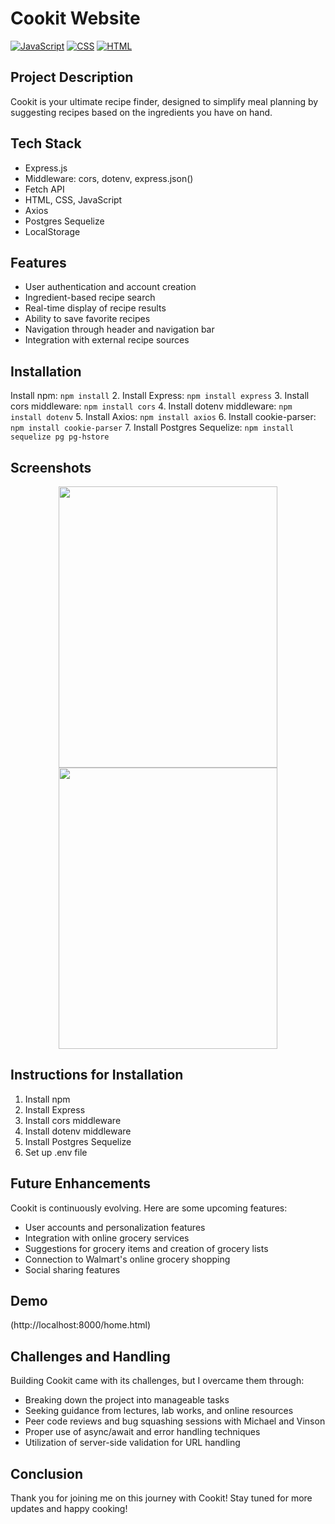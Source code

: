 # Cookit Website
[![JavaScript](https://img.shields.io/badge/logo-javascript-blue?logo=javascript)](https://developer.mozilla.org/en-US/docs/Web/JavaScript)
[![CSS](https://img.shields.io/badge/CSS-yellow?logo=css3)](https://developer.mozilla.org/en-US/docs/Learn/Getting_started_with_the_web/CSS_basics)
[![HTML](https://img.shields.io/badge/HTML-orange?logo=html5)](https://developer.mozilla.org/en-US/docs/Learn/Getting_started_with_the_web/HTML_basics)

## Project Description
Cookit is your ultimate recipe finder, designed to simplify meal planning by suggesting recipes based on the ingredients you have on hand.

## Tech Stack
- Express.js
- Middleware: cors, dotenv, express.json()
- Fetch API
- HTML, CSS, JavaScript
- Axios
- Postgres Sequelize
- LocalStorage

## Features
- User authentication and account creation
- Ingredient-based recipe search
- Real-time display of recipe results
- Ability to save favorite recipes
- Navigation through header and navigation bar
- Integration with external recipe sources

## Installation
Install npm: `npm install`
2. Install Express: `npm install express`
3. Install cors middleware: `npm install cors`
4. Install dotenv middleware: `npm install dotenv`
5. Install Axios: `npm install axios`
6. Install cookie-parser: `npm install cookie-parser`
7. Install Postgres Sequelize: `npm install sequelize pg pg-hstore`

## Screenshots
<p align="center">
  <img src="Cookit2.png" width="350" height="450">
  <img src="Cookit3.png" width="350" height="450">
</p>

## Instructions for Installation
1. Install npm
2. Install Express
3. Install cors middleware
4. Install dotenv middleware
5. Install Postgres Sequelize
6. Set up .env file

## Future Enhancements
Cookit is continuously evolving. Here are some upcoming features:
- User accounts and personalization features
- Integration with online grocery services
- Suggestions for grocery items and creation of grocery lists
- Connection to Walmart's online grocery shopping
- Social sharing features

## Demo
(http://localhost:8000/home.html)

## Challenges and Handling
Building Cookit came with its challenges, but I overcame them through:
- Breaking down the project into manageable tasks
- Seeking guidance from lectures, lab works, and online resources
- Peer code reviews and bug squashing sessions with Michael and Vinson
- Proper use of async/await and error handling techniques
- Utilization of server-side validation for URL handling

## Conclusion
Thank you for joining me on this journey with Cookit! Stay tuned for more updates and happy cooking!
